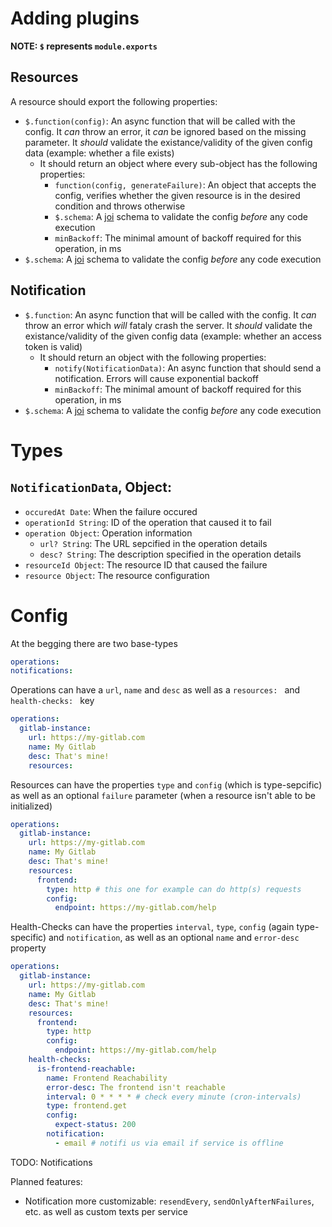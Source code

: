 # Adding plugins

**NOTE: `$` represents `module.exports`**

## Resources

A resource should export the following properties:

- `$.function(config)`: An async function that will be called with the config. It _can_ throw an error, it _can_ be ignored based on the missing parameter. It _should_ validate the existance/validity of the given config data (example: whether a file exists)
  - It should return an object where every sub-object has the following properties:
    - `function(config, generateFailure)`: An object that accepts the config, verifies whether the given resource is in the desired condition and throws otherwise
    - `$.schema`: A [joi](npm.im/joi) schema to validate the config _before_ any code execution
    - `minBackoff`: The minimal amount of backoff required for this operation, in ms
- `$.schema`: A [joi](npm.im/joi) schema to validate the config _before_ any code execution

## Notification

- `$.function`: An async function that will be called with the config. It _can_ throw an error which _will_ fataly crash the server. It _should_ validate the existance/validity of the given config data (example: whether an access token is valid)
  - It should return an object with the following properties:
    - `notify(NotificationData)`: An async function that should send a notification. Errors will cause exponential backoff
    - `minBackoff`: The minimal amount of backoff required for this operation, in ms
- `$.schema`: A [joi](npm.im/joi) schema to validate the config _before_ any code execution

# Types

## `NotificationData`, Object:
- `occuredAt Date`: When the failure occured
- `operationId String`: ID of the operation that caused it to fail
- `operation Object`: Operation information
  - `url? String`: The URL sepcified in the operation details
  - `desc? String`: The description specified in the operation details
- `resourceId Object`: The resource ID that caused the failure
- `resource Object`: The resource configuration

# Config

At the begging there are two base-types

```yaml
operations:
notifications:
```

Operations can have a `url`, `name` and `desc` as well as a `resources: ` and `health-checks: ` key

```yaml
operations:
  gitlab-instance:
    url: https://my-gitlab.com
    name: My Gitlab
    desc: That's mine!
    resources:
```

Resources can have the properties `type` and `config` (which is type-sepcific) as well as an optional `failure` parameter (when a resource isn't able to be initialized)

```yaml
operations:
  gitlab-instance:
    url: https://my-gitlab.com
    name: My Gitlab
    desc: That's mine!
    resources:
      frontend:
        type: http # this one for example can do http(s) requests
        config:
          endpoint: https://my-gitlab.com/help
```

Health-Checks can have the properties `interval`, `type`, `config` (again type-specific) and `notification`, as well as an optional `name` and `error-desc` property

```yaml
operations:
  gitlab-instance:
    url: https://my-gitlab.com
    name: My Gitlab
    desc: That's mine!
    resources:
      frontend:
        type: http
        config:
          endpoint: https://my-gitlab.com/help
    health-checks:
      is-frontend-reachable:
        name: Frontend Reachability
        error-desc: The frontend isn't reachable
        interval: 0 * * * * # check every minute (cron-intervals)
        type: frontend.get
        config:
          expect-status: 200
        notification:
          - email # notifi us via email if service is offline
```

TODO: Notifications

Planned features:
 - Notification more customizable: `resendEvery`, `sendOnlyAfterNFailures`, etc. as well as custom texts per service
